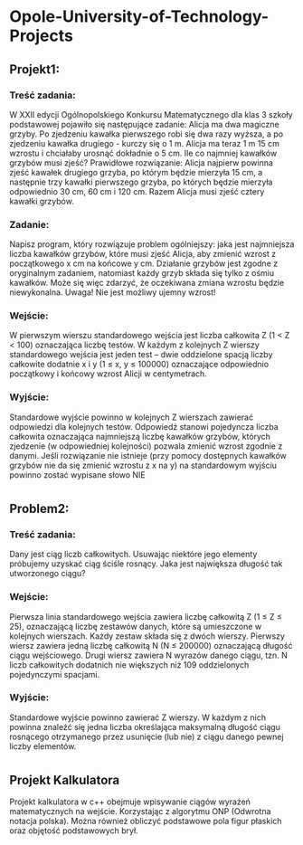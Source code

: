 # Opole-University-of-Technology-Projects


## Projekt1:

### Treść zadania:
W XXII edycji Ogólnopolskiego Konkursu Matematycznego dla klas 3 szkoły podstawowej 
pojawiło się następujące zadanie:
Alicja ma dwa magiczne grzyby. Po zjedzeniu kawałka pierwszego robi się 
dwa razy wyższa, a po zjedzeniu kawałka drugiego - kurczy się o 1 m. Alicja ma teraz 1 m 15 cm wzrostu i chciałaby urosnąć dokładnie o 5 cm. Ile 
co najmniej kawałków grzybów musi zjeść?
Prawidłowe rozwiązanie: Alicja najpierw powinna zjeść kawałek drugiego grzyba, po którym 
będzie mierzyła 15 cm, a następnie trzy kawałki pierwszego grzyba, po których będzie mierzyła odpowiednio 30 cm, 60 cm i 120 cm. Razem Alicja musi zjeść cztery kawałki grzybów.

### Zadanie:
Napisz program, który rozwiązuje problem ogólniejszy: jaka jest najmniejsza liczba kawałków grzybów, które musi zjeść Alicja, aby zmienić wzrost z początkowego x cm na końcowe 
y cm. Działanie grzybów jest zgodne z oryginalnym zadaniem, natomiast każdy grzyb składa 
się tylko z ośmiu kawałków. Może się więc zdarzyć, że oczekiwana zmiana wzrostu będzie 
niewykonalna.
Uwaga! Nie jest możliwy ujemny wzrost!


### Wejście:

W pierwszym wierszu standardowego wejścia jest liczba całkowita Z (1 < Z < 100) oznaczająca 
liczbę testów. W każdym z kolejnych Z wierszy standardowego wejścia jest jeden test – dwie 
oddzielone spacją liczby całkowite dodatnie x i y (1 ≤ x, y ≤ 100000) oznaczające odpowiednio 
początkowy i końcowy wzrost Alicji w centymetrach.

### Wyjście:
Standardowe wyjście powinno w kolejnych Z wierszach zawierać odpowiedzi dla kolejnych 
testów. Odpowiedź stanowi pojedyncza liczba całkowita oznaczająca najmniejszą liczbę kawałków grzybów, których zjedzenie (w odpowiedniej kolejności) pozwala zmienić wzrost
zgodnie z danymi. Jeśli rozwiązanie nie istnieje (przy pomocy dostępnych kawałków grzybów 
nie da się zmienić wzrostu z x na y) na standardowym wyjściu powinno zostać wypisane słowo 
NIE


#
## Problem2:

### Treść zadania:

Dany jest ciąg liczb całkowitych. Usuwając niektóre jego elementy próbujemy uzyskać ciąg 
ściśle rosnący. Jaka jest największa długość tak utworzonego ciągu?


### Wejście:

Pierwsza linia standardowego wejścia zawiera liczbę całkowitą Z (1 ≤ Z ≤ 25), oznaczającą 
liczbę zestawów danych, które są umieszczone w kolejnych wierszach. Każdy zestaw składa 
się z dwóch wierszy. Pierwszy wiersz zawiera jedną liczbę całkowitą N (N ≤ 200000) 
oznaczającą długość ciągu wejściowego. Drugi wiersz zawiera N wyrazów danego ciągu, tzn. 
N liczb całkowitych dodatnich nie większych niż 109
oddzielonych pojedynczymi spacjami.


### Wyjście:

Standardowe wyjście powinno zawierać Z wierszy. W każdym z nich powinna znaleźć się 
jedna liczba określająca maksymalną długość ciągu rosnącego otrzymanego przez usunięcie 
(lub nie) z ciągu danego pewnej liczby elementów.

#

## Projekt Kalkulatora

Projekt kalkulatora w c++ obejmuje wpisywanie ciągów wyrażeń matematycznych na wejście. Korzystając z algorytmu ONP (Odwrotna notacja polska).
Można również obliczyć podstawowe pola figur płaskich oraz objętość podstawowych brył.
